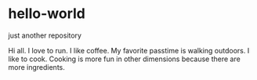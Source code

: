 # hello-world
just another repository 

Hi all. I love to run. I like coffee. My favorite passtime is walking outdoors. 
I like to cook. Cooking is more fun in other dimensions because there are more ingredients. 
